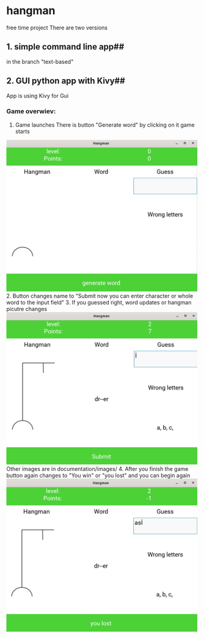 # hangman
free time project
There are two versions 
## 1. simple command line app##
in the branch "text-based"
## 2. GUI python app with Kivy##
App is using Kivy for Gui

### Game overwiev:
  1. Game launches There is button "Generate word" by clicking on it game starts
  <img src="documentation/images/start.png"  width = 500>
  2. Button changes name to "Submit now you can enter character or whole word to the input field"
  3. If you guessed right, word updates or hangman picutre changes 
  <img src="documentation/images/progress4.png"  width = 500>
  Other images are in documentation/images/
  4. After you finish the game button again changes to "You win" or "you lost" and you can begin again
  <img src="documentation/images/end.png"  width = 500>
  
